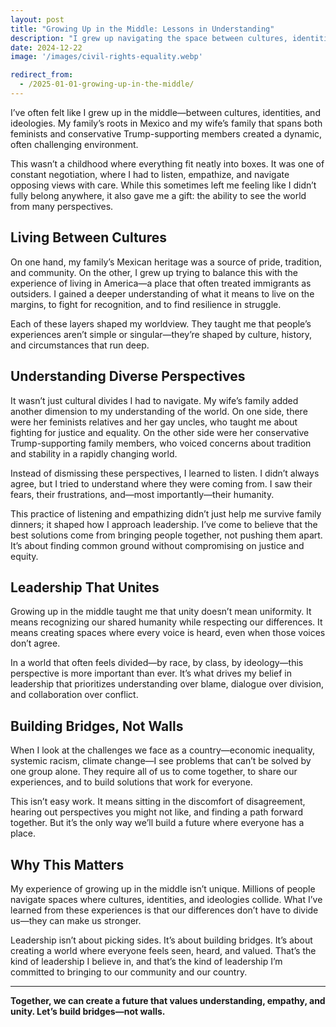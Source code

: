 ```yaml
---
layout: post
title: "Growing Up in the Middle: Lessons in Understanding"
description: "I grew up navigating the space between cultures, identities, and ideologies. This experience taught me to listen, empathize, and build bridges. It’s this understanding that drives my belief in leadership that unites rather than divides."
date: 2024-12-22
image: '/images/civil-rights-equality.webp'

redirect_from:
  - /2025-01-01-growing-up-in-the-middle/
---
```


I’ve often felt like I grew up in the middle—between cultures, identities, and ideologies. My family’s roots in Mexico and my wife’s family that spans both feminists and conservative Trump-supporting members created a dynamic, often challenging environment.

This wasn’t a childhood where everything fit neatly into boxes. It was one of constant negotiation, where I had to listen, empathize, and navigate opposing views with care. While this sometimes left me feeling like I didn’t fully belong anywhere, it also gave me a gift: the ability to see the world from many perspectives.

## Living Between Cultures

On one hand, my family’s Mexican heritage was a source of pride, tradition, and community. On the other, I grew up trying to balance this with the experience of living in America—a place that often treated immigrants as outsiders. I gained a deeper understanding of what it means to live on the margins, to fight for recognition, and to find resilience in struggle.

Each of these layers shaped my worldview. They taught me that people’s experiences aren’t simple or singular—they’re shaped by culture, history, and circumstances that run deep.

## Understanding Diverse Perspectives

It wasn’t just cultural divides I had to navigate. My wife’s family added another dimension to my understanding of the world. On one side, there were her feminists relatives and her gay uncles, who taught me about fighting for justice and equality. On the other side were her conservative Trump-supporting family members, who voiced concerns about tradition and stability in a rapidly changing world.

Instead of dismissing these perspectives, I learned to listen. I didn’t always agree, but I tried to understand where they were coming from. I saw their fears, their frustrations, and—most importantly—their humanity.

This practice of listening and empathizing didn’t just help me survive family dinners; it shaped how I approach leadership. I’ve come to believe that the best solutions come from bringing people together, not pushing them apart. It’s about finding common ground without compromising on justice and equity.

## Leadership That Unites

Growing up in the middle taught me that unity doesn’t mean uniformity. It means recognizing our shared humanity while respecting our differences. It means creating spaces where every voice is heard, even when those voices don’t agree.

In a world that often feels divided—by race, by class, by ideology—this perspective is more important than ever. It’s what drives my belief in leadership that prioritizes understanding over blame, dialogue over division, and collaboration over conflict.

## Building Bridges, Not Walls

When I look at the challenges we face as a country—economic inequality, systemic racism, climate change—I see problems that can’t be solved by one group alone. They require all of us to come together, to share our experiences, and to build solutions that work for everyone.

This isn’t easy work. It means sitting in the discomfort of disagreement, hearing out perspectives you might not like, and finding a path forward together. But it’s the only way we’ll build a future where everyone has a place.

## Why This Matters

My experience of growing up in the middle isn’t unique. Millions of people navigate spaces where cultures, identities, and ideologies collide. What I’ve learned from these experiences is that our differences don’t have to divide us—they can make us stronger. 

Leadership isn’t about picking sides. It’s about building bridges. It’s about creating a world where everyone feels seen, heard, and valued. That’s the kind of leadership I believe in, and that’s the kind of leadership I’m committed to bringing to our community and our country.

---

**Together, we can create a future that values understanding, empathy, and unity. Let’s build bridges—not walls.**